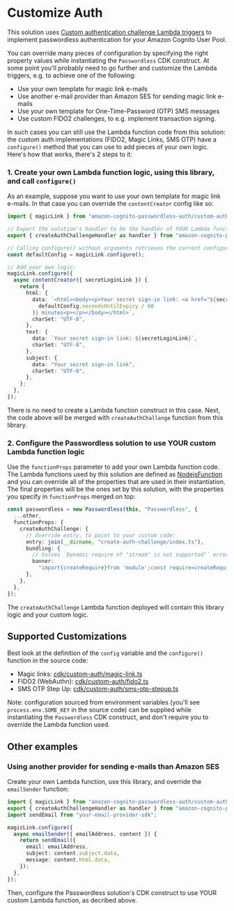 # Customize Auth

This solution uses [Custom authentication challenge Lambda triggers](https://docs.aws.amazon.com/cognito/latest/developerguide/user-pool-lambda-challenge.html) to implement passwordless authentication for your Amazon Cognito User Pool.

You can override many pieces of configuration by specifying the right property values while instantiating the `Passwordless` CDK construct. At some point you'll probably need to go further and customize the Lambda triggers, e.g. to achieve one of the following:

- Use your own template for magic link e-mails
- Use another e-mail provider than Amazon SES for sending magic link e-mails
- Use your own template for One-Time-Password (OTP) SMS messages
- Use custom FIDO2 challenges, to e.g. implement transaction signing.

In such cases you can still use the Lambda function code from this solution: the custom auth implementations (FIDO2, Magic Links, SMS OTP) have a `configure()` method that you can use to add pieces of your own logic. Here's how that works, there's 2 steps to it:

### 1. Create your own Lambda function logic, using this library, and call `configure()`

As an example, suppose you want to use your own template for magic link e-mails. In that case you can override the `contentCreator` config like so:

```typescript
import { magicLink } from "amazon-cognito-passwordless-auth/custom-auth";

// Export the solution's handler to be the handler of YOUR Lambda function too:
export { createAuthChallengeHandler as handler } from "amazon-cognito-passwordless-auth/custom-auth";

// Calling configure() without arguments retrieves the current configuration:
const defaultConfig = magicLink.configure();

// Add your own logic:
magicLink.configure({
  async contentCreator({ secretLoginLink }) {
    return {
      html: {
        data: `<html><body><p>Your secret sign-in link: <a href="${secretLoginLink}">sign in</a></p>This link is valid for ${Math.floor(
          defaultConfig.secondsUntilExpiry / 60
        )} minutes<p></p></body></html>`,
        charSet: "UTF-8",
      },
      text: {
        data: `Your secret sign-in link: ${secretLoginLink}`,
        charSet: "UTF-8",
      },
      subject: {
        data: "Your secret sign-in link",
        charSet: "UTF-8",
      },
    };
  },
});
```

There is no need to create a Lambda function construct in this case. Next, the code above will be merged with `createAuthChallenge` function from this library.

### 2. Configure the Passwordless solution to use YOUR custom Lambda function logic

Use the `functionProps` parameter to add your own Lambda function code. The Lambda functions used by this solution are defined as [NodejsFunction](https://docs.aws.amazon.com/cdk/api/v2/docs/aws-cdk-lib.aws_lambda_nodejs.NodejsFunction.html) and you can override all of the properties that are used in their instantiation. The final properties will be the ones set by this solution, with the properties you specify in `functionProps` merged on top:

```typescript
const passwordless = new Passwordless(this, "Passwordless", {
  ...other,
  functionProps: {
    createAuthChallenge: {
      // Override entry, to point to your custom code:
      entry: join(__dirname, "create-auth-challenge/index.ts"),
      bundling: {
        // Solves `Dynamic require of "stream" is not supported"` error:
        banner:
          "import{createRequire}from 'module';const require=createRequire(import.meta.url);",
      },
    },
  },
});
```

The `createAuthChallenge` Lambda function deployed will contain this library logic and your custom logic.

## Supported Customizations

Best look at the definition of the `config` variable and the `configure()` function in the source code:

- Magic links: [cdk/custom-auth/magic-link.ts](cdk/custom-auth/magic-link.ts)
- FIDO2 (WebAuthn): [cdk/custom-auth/fido2.ts](cdk/custom-auth/fido2.ts)
- SMS OTP Step Up: [cdk/custom-auth/sms-otp-stepup.ts](cdk/custom-auth/sms-otp-stepup.ts)

Note: configuration sourced from environment variables (you'll see `process.env.SOME_KEY` in the source code) can be supplied while instantiating the `Passwordless` CDK construct, and don't require you to override the Lambda function used.

## Other examples

### Using another provider for sending e-mails than Amazon SES

Create your own Lambda function, use this library, and override the `emailSender` function:

```typescript
import { magicLink } from "amazon-cognito-passwordless-auth/custom-auth";
export { createAuthChallengeHandler as handler } from "amazon-cognito-passwordless-auth/custom-auth";
import sendEmail from "your-email-provider-sdk";

magicLink.configure({
  async emailSender({ emailAddress, content }) {
    return sendEmail({
      email: emailAddress,
      subject: content.subject.data,
      message: content.html.data,
    });
  },
});
```

Then, configure the Passwordless solution's CDK construct to use YOUR custom Lambda function, as decribed above.
